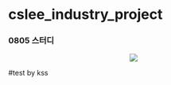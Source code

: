 # cslee_industry_project


### 0805 스터디 

<p align="center"><img src="https://files.slack.com/files-pri/T019030DG8G-F018B6CEUF7/image_from_ios.jpg"></p>

#test by kss

